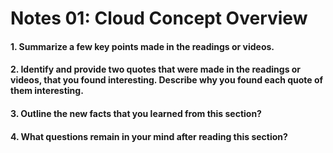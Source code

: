 # Notes 01: Cloud Concept Overview

#### 1. Summarize a few key points made in the readings or videos.

#### 2. Identify and provide two quotes that were made in the readings or videos, that you found interesting. Describe why you found each quote of them interesting.

#### 3. Outline the new facts that you learned from this section?

#### 4. What questions remain in your mind after reading this section?
